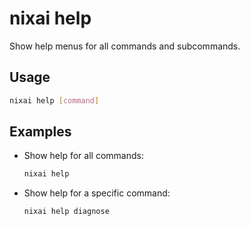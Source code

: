 # nixai help

Show help menus for all commands and subcommands.

## Usage

```sh
nixai help [command]
```

## Examples

- Show help for all commands:
  ```sh
  nixai help
  ```
- Show help for a specific command:
  ```sh
  nixai help diagnose
  ```
